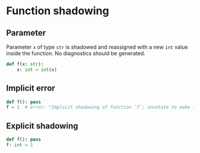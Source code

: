 # Function shadowing

## Parameter

Parameter `x` of type `str` is shadowed and reassigned with a new `int` value inside the function. No diagnostics should be generated.

```py path=a.py
def f(x: str):
    x: int = int(x)
```

## Implicit error

```py path=a.py
def f(): pass
f = 1  # error: "Implicit shadowing of function `f`; annotate to make it explicit if this is intentional"
```

## Explicit shadowing

```py path=a.py
def f(): pass
f: int = 1
```
